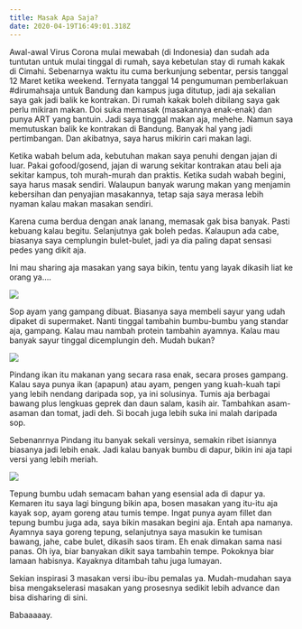 ```yaml
---
title: Masak Apa Saja?
date: 2020-04-19T16:49:01.318Z
---
```

Awal-awal Virus Corona mulai mewabah (di Indonesia) dan sudah ada tuntutan untuk mulai tinggal di rumah, saya kebetulan stay di rumah kakak di Cimahi. Sebenarnya waktu itu cuma berkunjung sebentar, persis tanggal 12 Maret ketika weekend. Ternyata tanggal 14 pengumuman pemberlakuan #dirumahsaja untuk Bandung dan kampus juga ditutup, jadi aja sekalian saya gak jadi balik ke kontrakan. Di rumah kakak boleh dibilang saya gak perlu mikiran makan. Doi suka memasak (masakannya enak-enak) dan punya ART yang bantuin. Jadi saya tinggal makan aja, mehehe. Namun saya memutuskan balik ke kontrakan di Bandung. Banyak hal yang jadi pertimbangan. Dan akibatnya, saya harus mikirin cari makan lagi. 

Ketika wabah belum ada, kebutuhan makan saya penuhi dengan jajan di luar. Pakai gofood/gosend, jajan di warung sekitar kontrakan atau beli aja sekitar kampus, toh murah-murah dan praktis. Ketika sudah wabah begini, saya harus masak sendiri. Walaupun banyak warung makan yang menjamin kebersihan dan penyajian masakannya, tetap saja saya merasa lebih nyaman kalau makan masakan sendiri. 

Karena cuma berdua dengan anak lanang, memasak gak bisa banyak. Pasti kebuang kalau begitu. Selanjutnya gak boleh pedas. Kalaupun ada cabe, biasanya saya cemplungin bulet-bulet, jadi ya dia paling dapat sensasi pedes yang dikit aja. 

Ini mau sharing aja masakan yang saya bikin, tentu yang layak dikasih liat ke orang ya....

![](/img/uploads/photo_2020-04-19-23.59.13.jpeg)

Sop ayam yang gampang dibuat. Biasanya saya membeli sayur yang udah dipaket di supermaket. Nanti tinggal tambahin bumbu-bumbu yang standar aja, gampang. Kalau mau nambah protein tambahin ayamnya. Kalau mau banyak sayur tinggal dicemplungin deh. Mudah bukan? 

![](/img/uploads/photo_2020-04-19-23.59.27.jpeg)

Pindang ikan itu makanan yang secara rasa enak, secara proses gampang. Kalau saya punya ikan (apapun) atau ayam, pengen yang kuah-kuah tapi yang lebih nendang daripada sop, ya ini solusinya. Tumis aja berbagai bawang plus lengkuas geprek dan daun salam, kasih air. Tambahkan asam-asaman dan tomat, jadi deh. Si bocah juga lebih suka ini malah daripada sop. 

Sebenanrnya Pindang itu banyak sekali versinya, semakin ribet isiannya biasanya jadi lebih enak. Jadi kalau banyak bumbu di dapur, bikin ini aja tapi versi yang lebih meriah. 

![](/img/uploads/photo_2020-04-19-23.59.23.jpeg)

Tepung bumbu udah semacam bahan yang esensial ada di dapur ya. Kemaren itu saya lagi bingung bikin apa, bosen masakan yang itu-itu aja kayak sop, ayam goreng atau tumis tempe. Ingat punya ayam fillet dan tepung bumbu juga ada, saya bikin masakan begini aja. Entah apa namanya. Ayamnya saya goreng tepung, selanjutnya saya masukin ke tumisan bawang, jahe, cabe bulet, dikasih saos tiram. Eh enak dimakan sama nasi panas. Oh iya, biar banyakan dikit saya tambahin tempe. Pokoknya biar lamaan habisnya. Kayaknya ditambah tahu juga lumayan. 

Sekian inspirasi 3 masakan versi ibu-ibu pemalas ya. Mudah-mudahan saya bisa mengakselerasi masakan yang prosesnya sedikit lebih advance dan bisa disharing di sini. 

Babaaaaay.